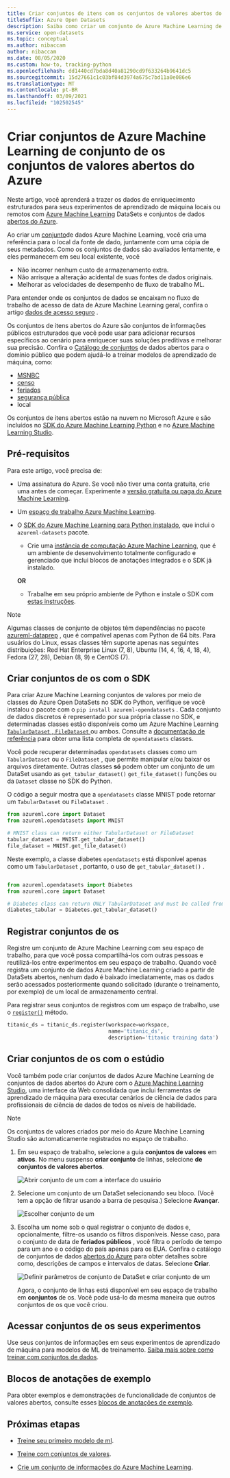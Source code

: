 ```yaml
---
title: Criar conjuntos de itens com os conjuntos de valores abertos do Azure
titleSuffix: Azure Open Datasets
description: Saiba como criar um conjunto de Azure Machine Learning de conjuntos de valores abertos do Azure.
ms.service: open-datasets
ms.topic: conceptual
ms.author: nibaccam
author: nibaccam
ms.date: 08/05/2020
ms.custom: how-to, tracking-python
ms.openlocfilehash: dd1440cd7bda8d40a81290cd9f633264b9641dc5
ms.sourcegitcommit: 15d27661c1c03bf84d3974a675c7bd11a0e086e6
ms.translationtype: MT
ms.contentlocale: pt-BR
ms.lasthandoff: 03/09/2021
ms.locfileid: "102502545"
---
```

# <a name="create-azure-machine-learning-datasets-from-azure-open-datasets"></a>Criar conjuntos de Azure Machine Learning de conjunto de os conjuntos de valores abertos do Azure

Neste artigo, você aprenderá a trazer os dados de enriquecimento estruturados para seus experimentos de aprendizado de máquina locais ou remotos com [Azure Machine Learning](../machine-learning/overview-what-is-azure-ml.md) DataSets e conjuntos de dados [abertos do Azure](./index.yml). 

Ao criar um [conjunto](../machine-learning/how-to-create-register-datasets.md)de dados Azure Machine Learning, você cria uma referência para o local da fonte de dado, juntamente com uma cópia de seus metadados. Como os conjuntos de dados são avaliados lentamente, e eles permanecem em seu local existente, você
* Não incorrer nenhum custo de armazenamento extra.
* Não arrisque a alteração acidental de suas fontes de dados originais. 
* Melhorar as velocidades de desempenho de fluxo de trabalho ML.

Para entender onde os conjuntos de dados se encaixam no fluxo de trabalho de acesso de data de Azure Machine Learning geral, confira o artigo [dados de acesso seguro](../machine-learning/concept-data.md#data-workflow) .

Os conjuntos de itens abertos do Azure são conjuntos de informações públicos estruturados que você pode usar para adicionar recursos específicos ao cenário para enriquecer suas soluções preditivas e melhorar sua precisão. Confira o [Catálogo de conjuntos](https://azure.microsoft.com/en-in/services/open-datasets/catalog/) de dados abertos para o domínio público que podem ajudá-lo a treinar modelos de aprendizado de máquina, como:

* [MSNBC](https://azure.microsoft.com/services/open-datasets/catalog/noaa-integrated-surface-data/)
* [censo](https://azure.microsoft.com/services/open-datasets/catalog/us-decennial-census-zip/)
* [feriados](https://azure.microsoft.com/services/open-datasets/catalog/public-holidays/)
* [segurança pública](https://azure.microsoft.com/services/open-datasets/catalog/chicago-safety-data/)
* local

Os conjuntos de itens abertos estão na nuvem no Microsoft Azure e são incluídos no [SDK do Azure Machine Learning Python](#create-datasets-with-the-sdk) e no [Azure Machine Learning Studio](#create-datasets-with-the-studio).


## <a name="prerequisites"></a>Pré-requisitos

Para este artigo, você precisa de:

* Uma assinatura do Azure. Se você não tiver uma conta gratuita, crie uma antes de começar. Experimente a [versão gratuita ou paga do Azure Machine Learning](https://aka.ms/AMLFree).

* Um [espaço de trabalho Azure Machine Learning](../machine-learning/how-to-manage-workspace.md).

* O [SDK do Azure Machine Learning para Python instalado](/python/api/overview/azure/ml/install), que inclui o `azureml-datasets` pacote.

    * Crie uma [instância de computação Azure Machine Learning](../machine-learning/how-to-create-manage-compute-instance.md), que é um ambiente de desenvolvimento totalmente configurado e gerenciado que inclui blocos de anotações integrados e o SDK já instalado.

    **OR**

    * Trabalhe em seu próprio ambiente de Python e instale o SDK com [estas instruções](/python/api/overview/azure/ml/install).

> [!NOTE]
> Algumas classes de conjunto de objetos têm dependências no pacote [azureml-dataprep](/python/api/azureml-dataprep/) , que é compatível apenas com Python de 64 bits. Para usuários do Linux, essas classes têm suporte apenas nas seguintes distribuições: Red Hat Enterprise Linux (7, 8), Ubuntu (14, 4, 16, 4, 18, 4), Fedora (27, 28), Debian (8, 9) e CentOS (7).

## <a name="create-datasets-with-the-sdk"></a>Criar conjuntos de os com o SDK

Para criar Azure Machine Learning conjuntos de valores por meio de classes do Azure Open DataSets no SDK do Python, verifique se você instalou o pacote com o `pip install azureml-opendatasets` . Cada conjunto de dados discretos é representado por sua própria classe no SDK, e determinadas classes estão disponíveis como um Azure Machine Learning [ `TabularDataset` , `FileDataset` ](../machine-learning/how-to-create-register-datasets.md#dataset-types)ou ambos. Consulte a [documentação de referência](/python/api/azureml-opendatasets/azureml.opendatasets) para obter uma lista completa de `opendatasets` classes.

Você pode recuperar determinadas `opendatasets` classes como um `TabularDataset` ou o `FileDataset` , que permite manipular e/ou baixar os arquivos diretamente. Outras classes **só** podem obter um conjunto de um DataSet usando as `get_tabular_dataset()` `get_file_dataset()` funções ou da `Dataset` classe no SDK do Python.

O código a seguir mostra que a `opendatasets` classe MNIST pode retornar um `TabularDataset` ou `FileDataset` . 


```python
from azureml.core import Dataset
from azureml.opendatasets import MNIST

# MNIST class can return either TabularDataset or FileDataset
tabular_dataset = MNIST.get_tabular_dataset()
file_dataset = MNIST.get_file_dataset()
```

Neste exemplo, a classe diabetes `opendatasets` está disponível apenas como um `TabularDataset` , portanto, o uso de `get_tabular_dataset()` .

```python

from azureml.opendatasets import Diabetes
from azureml.core import Dataset

# Diabetes class can return ONLY TabularDataset and must be called from the static function
diabetes_tabular = Diabetes.get_tabular_dataset()
```
## <a name="register-datasets"></a>Registrar conjuntos de os

Registre um conjunto de Azure Machine Learning com seu espaço de trabalho, para que você possa compartilhá-los com outras pessoas e reutilizá-los entre experimentos em seu espaço de trabalho. Quando você registra um conjunto de dados Azure Machine Learning criado a partir de DataSets abertos, nenhum dado é baixado imediatamente, mas os dados serão acessados posteriormente quando solicitado (durante o treinamento, por exemplo) de um local de armazenamento central.

Para registrar seus conjuntos de registros com um espaço de trabalho, use o [`register()`](/python/api/azureml-core/azureml.data.abstract_dataset.abstractdataset#register-workspace--name--description-none--tags-none--create-new-version-false-) método. 

```Python
titanic_ds = titanic_ds.register(workspace=workspace,
                                 name='titanic_ds',
                                 description='titanic training data')
```

## <a name="create-datasets-with-the-studio"></a>Criar conjuntos de os com o estúdio

Você também pode criar conjuntos de dados Azure Machine Learning de conjuntos de dados abertos do Azure com o [Azure Machine Learning Studio](https://ml.azure.com), uma interface da Web consolidada que inclui ferramentas de aprendizado de máquina para executar cenários de ciência de dados para profissionais de ciência de dados de todos os níveis de habilidade.

> [!Note]
> Os conjuntos de valores criados por meio do Azure Machine Learning Studio são automaticamente registrados no espaço de trabalho.

1. Em seu espaço de trabalho, selecione a guia **conjuntos de valores** em **ativos**. No menu suspenso **criar conjunto** de linhas, selecione **de conjuntos de valores abertos**.

    ![Abrir conjunto de um com a interface do usuário](./media/how-to-create-dataset-from-open-dataset/open-datasets-1.png)

1. Selecione um conjunto de um DataSet selecionando seu bloco. (Você tem a opção de filtrar usando a barra de pesquisa.) Selecione **Avançar**.

    ![Escolher conjunto de um](./media/how-to-create-dataset-from-open-dataset/open-datasets-2.png)

1. Escolha um nome sob o qual registrar o conjunto de dados e, opcionalmente, filtre-os usando os filtros disponíveis. Nesse caso, para o conjunto de data de **feriados públicos** , você filtra o período de tempo para um ano e o código do país apenas para os EUA. Confira o catálogo de conjuntos de dados [abertos do Azure](https://azure.microsoft.com/services/open-datasets/catalog) para obter detalhes sobre como, descrições de campos e intervalos de datas. Selecione **Criar**.

    ![Definir parâmetros de conjunto de DataSet e criar conjunto de um](./media/how-to-create-dataset-from-open-dataset/open-datasets-3.png)

    Agora, o conjunto de linhas está disponível em seu espaço de trabalho em **conjuntos** de os. Você pode usá-lo da mesma maneira que outros conjuntos de os que você criou.


## <a name="access-datasets-for-your-experiments"></a>Acessar conjuntos de os seus experimentos

Use seus conjuntos de informações em seus experimentos de aprendizado de máquina para modelos de ML de treinamento. [Saiba mais sobre como treinar com conjuntos de dados](../machine-learning/how-to-train-with-datasets.md).

## <a name="example-notebooks"></a>Blocos de anotações de exemplo

Para obter exemplos e demonstrações de funcionalidade de conjuntos de valores abertos, consulte esses [blocos de anotações de exemplo](samples.md).

## <a name="next-steps"></a>Próximas etapas

* [Treine seu primeiro modelo de ml](../machine-learning/tutorial-1st-experiment-sdk-train.md).

* [Treine com conjuntos de valores](../machine-learning/how-to-train-with-datasets.md).

* [Crie um conjunto de informações do Azure Machine Learning](../machine-learning/how-to-create-register-datasets.md).

